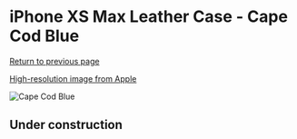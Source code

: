 # iPhone XS Max Leather Case - Cape Cod Blue

[Return to previous page](/iphone_x)

[High-resolution image from Apple](https://store.storeimages.cdn-apple.com/8756/as-images.apple.com/is/MTEW2?wid=4500&hei=4500&fmt=png)

<div style="width: 512px"><img src="/almost_uncompressed/MTEW2.webp" alt="Cape Cod Blue"></div>

## Under construction
